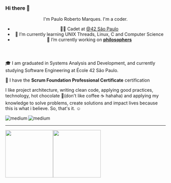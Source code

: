 ### Hi there 👋

<header><!-- About -->
  
I'm Paulo Roberto Marques. I'm a coder. 
  
- 👨‍🚀 Cadet at [@42 São Paulo](https://www.42sp.org.br/) 
- 🌱 I’m currently learning UNIX Threads, Linux, C and Computer Science
- 🔭 I’m currently working on **[philosophers](https://github.com/prmarquesz/philosophers)**
</header>

<main><!-- Academic -->

  🎓 I am graduated in Systems Analysis and Development, and currently studying Software Engineering at École 42 São Paulo. <br />

  📜 I have the **Scrum Foundation Professional Certificate** certification

  I like project architecture, writing clean code, applying good practices, technology, hot chocolate 🥤(don't like coffee ☕️ hahaha) and applying my knowledge to solve problems, create solutions and impact lives because this is what i believe. So, that's it. ☺

  
  <!-- Contact --> 
  <!--[prmarquesz](https://www.instagram.com/prmarquesz/)-->
  [<img align = "left" alt = "medium" src = "https://img.shields.io/badge/Instagram-E4405F?style=for-the-badge&logo=instagram&logoColor=white" />](https://www.instagram.com/prmarquesz/)
  [<img align = "left" alt = "medium" src = "https://img.shields.io/badge/LinkedIn-0077B5?style=for-the-badge&logo=linkedin&logoColor=white" />](https://www.linkedin.com/in/prmarquesz/)
</main>

<br /><hr>

<div style="display: flex;" align="center">
  
  <img height="150em" src="https://github-readme-stats.vercel.app/api?username=prmarquesz&count_private=true&show_icons=true&hide=issues&hide_border=true&theme=github_dark" />
  <img height="150em" src="https://github-readme-stats.vercel.app/api/top-langs/?username=prmarquesz&langs_count=10&layout=compact&theme=github_dark&hide_border=true" />
  <!--
  ![Paulo's GitHub stats](https://github-readme-stats.vercel.app/api?username=prmarquesz&show_icons=true&theme=tokyonight)
  
  [![Top Langs](https://github-readme-stats.vercel.app/api/top-langs/?username=prmarquesz&layout=compact&theme=tokyonight)](https://github.com/anuraghazra/github-readme-stats)
  -->
</div>
<!--
**prmarquesz/prmarquesz** is a ✨ _special_ ✨ repository because its `README.md` (this file) appears on your GitHub profile.

Here are some ideas to get you started:

- 🔭 I’m currently working on ...
- 🌱 I’m currently learning ...
- 👯 I’m looking to collaborate on ...
- 🤔 I’m looking for help with ...
- 💬 Ask me about ...
- 📫 How to reach me: ...
- 😄 Pronouns: ...
- ⚡ Fun fact: ...
-->
